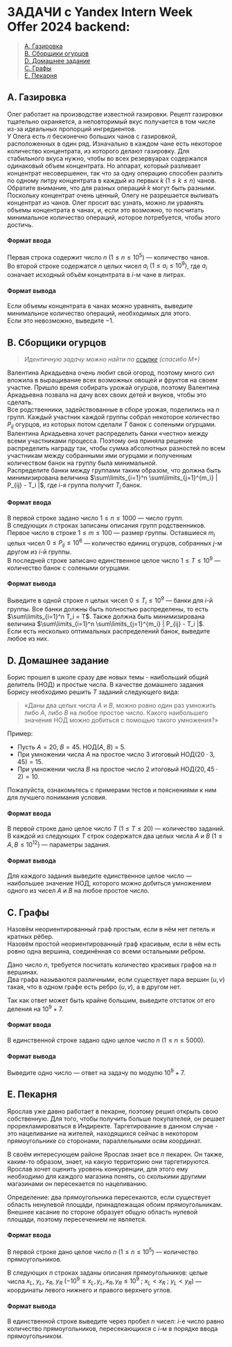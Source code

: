 # ЗАДАЧИ с Yandex Intern Week Offer 2024 backend:
>[A. Газировка](#a-газировка) \
[B. Сборщики огурцов](#b-сборщики-огурцов) \
[D. Домашнее задание](#d-домашнее-задание) \
[C. Графы](#c-графы) \
[E. Пекарня](#e-пекарня)



<!-- A -------------------------------------------------------------------- -->
$\text{}$

## A. Газировка
Олег работает на производстве известной газировки. Рецепт газировки тщательно охраняется, а неповторимый вкус получается в том числе из-за идеальных пропорций ингредиентов. \
У Олега есть $n$ бесконечно больших чанов с газировкой, расположенных в один ряд. Изначально в каждом чане есть некоторое количество концентрата, из которого делают газировку. Для стабильного вкуса нужно, чтобы во всех резервуарах содержался одинаковый объем концентрата. Но аппарат, который разливает концентрат несовершенен, так что за одну операцию способен разлить по одному литру концентрата в каждый из первых  $k$ $(1 \le k \le n)$ чанов. Обратите внимание, что для разных операций $k$ могут быть разными. \
Поскольку концентрат очень ценный, Олегу не разрешается выливать концентрат из чанов. Олег просит вас узнать, можно ли уравнять объемы концентрата в чанах, и, если это возможно, то посчитать минимальное количество операций, которое потребуется, чтобы этого достичь.

#### Формат ввода
Первая строка содержит число $n$ $( 1 \le n \le 10^5)$ — количество чанов. \
Во второй строке содержатся $n$ целых чисел $a_i$ $( 1 \le a_i \le 10^9)$, где $a_i$ означает исходный объём концентрата в $i$-м чане в литрах.

#### Формат вывода
Если объемы концентрата в чанах можно уравнять, выведите минимальное количество операций, необходимых для этого. \
Если это невозможно, выведите $-1$.



<!-- B -------------------------------------------------------------------- -->
$\text{}$

## B. Сборщики огурцов
> *Идентичную задачу можно найти по [ссылке](https://codeforces.com/problemset/gymProblem/102262/A) (спасибо М\*)*

Валентина Аркадьевна очень любит свой огород, поэтому много сил вложила в выращивание всех возможных овощей и фруктов на своем участке. Пришло время собирать урожай огурцов, поэтому Валентина Аркадьевна позвала на дачу всех своих детей и внуков, чтобы это сделать. \
Все родственники, задействованные в сборе урожая, поделились на $n$ групп. Каждый участник каждой группы собрал некоторое количество $P_{ij}$ огурцов, из которых потом сделали $T$ банок с солеными огурцами. \
Валентина Аркадьевна хочет распределить банки «честно» между всеми участниками процесса. Поэтому она приняла решение распределить награду так, чтобы сумма абсолютных разностей по всем участникам между собранными ими огурцами и полученным количеством банок на группу была минимальной. \
Распределите банки между группами таким образом, что должна быть минимизирована величина $\sum\limits_{i=1}^n \sum\limits_{j=1}^{m_i} | P_{ij} - T_i |$, где $i$-я группа получит $T_i$ банок.

#### Формат ввода
В первой строке задано число $1 \le n \le 1000$ — число групп. \
В следующих $n$ строках записаны описания групп родственников. Первое число в строке $1 \le m \le 100$ — размер группы. Оставшиеся $m_i$ целых чисел $0 \le P_{ij} \le 10^6$ — количество единиц огурцов, собранных $j$-м другом из $i$-й группы. \
В последней строке записано единственное целое число $1 \le T \le 10^9$ — количество банок с солеными огурцами.

#### Формат вывода
Выведите в одной строке $n$ целых чисел $0 \le T_i \le 10^9$ — банки для $i$-й группы. Все банки должны быть полностью распределены, то есть $\sum\limits_{i=1}^n T_i = T$. Также должна быть минимизирована величина $\sum\limits_{i=1}^n \sum\limits_{j=1}^{m_i} | P_{ij} - T_i |$. \
Если есть несколько оптимальных распределений банок, выведите любое из них.



<!-- D -------------------------------------------------------------------- -->
$\text{}$

## D. Домашнее задание
Борис прошел в школе сразу две новых темы - наибольший общий делитель $(\text{НОД})$ и простые числа. В качестве домашнего задания Борису необходимо решить $T$ заданий следующего вида:
> «Даны два целых числа $A$ и $B$, можно ровно один раз умножить либо 
$A$, либо $B$ на любое простое число. Какого наибольшего значения $\text{НОД}$ можно добиться с помощью такого умножения?» 

Пример:
* Пусть $A = 20$, $B = 45$. НОД($A$, $B$) = 5.
* При умножении числа $A$ на простое число $3$ итоговый $\text{НОД} (20 \cdot 3,45) = 15$.
* При умножении числа $B$ на простое число $2$ итоговый $\text{НОД}( 20, 45 \cdot 2) = 10$. 

Пожалуйста, ознакомьтесь с примерами тестов и пояснениями к ним для лучшего понимания условия.

#### Формат ввода
В первой строке дано целое число $T$ $(1 \le T \le 20)$ — количество заданий. \
В каждой из следующих $T$ строк содержатся два целых числа $A$ и $B$ $(1 \le A, B \le 10^{12})$ — параметры задания.

#### Формат вывода
Для каждого задания выведите единственное целое число — наибольшее значение $\text{НОД}$, которого можно добиться умножением одного из чисел $A$ и $B$ на любое простое число.



<!-- C -------------------------------------------------------------------- -->
$\text{}$

## C. Графы
Назовём неориентированный граф простым, если в нём нет петель и кратных рёбер. \
Назовём простой неориентированный граф красивым, если в нём есть ровно одна вершина, соединённая со всеми остальными ребром.

Дано число $n$, требуется посчитать количество красивых графов на $n$ вершинах. \
Два графа называются различными, если существует пара вершин $(u, v)$ такая, что в одном графе есть ребро $(u, v)$, а в другом нет.

Так как ответ может быть крайне большим, выведите отстаток от его деления на $10^9 + 7$.

#### Формат ввода
В единственной строке задано одно целое число 
$n$  $(1 \le n \le 5000)$.

#### Формат вывода
Выведите одно число — ответ на задачу по модулю $10^9 + 7$.



<!-- E -------------------------------------------------------------------- -->
$\text{}$

## E. Пекарня
Ярослав уже давно работает в пекарне, поэтому решил открыть свою собственную. Для того, чтобы получить больше покупателей, он решает прорекламироваться в Индиректе. Таргетирование в данном случае - это нацеливание на жителей, находящихся сейчас в некотором прямоугольнике со сторонами, параллельными осям координат.

В своём интересующем районе Ярослав знает все $n$ пекарен. Он также, каким-то образом, знает, на какую территорию они таргетируются. Ярослав хочет оценить уровень конкуренции, для этого ему необходимо для каждого магазина понять, со сколькими другими магазинами он пересекается по нацеливанию.

Определение: два прямоугольника пересекаются, если существует область ненулевой площади, принадлежащая обоим прямоугольникам. Внешнее касание по стороне образует общую область нулевой площади, поэтому пересечением не является.

#### Формат ввода
В первой строке дано целое число $n$ $(1 \le n \le 10^5)$  — количество прямоугольников.

В следующих $n$ строках заданы описания прямоугольников: целые числа $x_L$, $y_L$, $x_R$, $y_R$ $(-10^9 \le x_L, y_L, x_R, y_R \le 10^9 \text{ ; } x_L < x_R \text{ ;  } y_L < y_R)$ — координаты левого нижнего и правого верхнего углов.

#### Формат вывода
В единственной строке выведите через пробел $n$ чисел: $i$-е число равно количество прямоугольников, пересекающихся с $i$-м в порядке ввода прямоугольником.